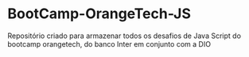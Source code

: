 # BootCamp-OrangeTech-JS
Repositório criado para armazenar todos os desafios de Java Script do bootcamp orangetech, do banco Inter em conjunto com a DIO
